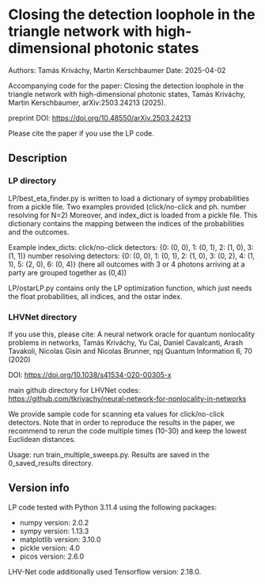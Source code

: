 # Closing the detection loophole in the triangle network with high-dimensional photonic states
Authors: Tamás Kriváchy, Martin Kerschbaumer
Date: 2025-04-02

Accompanying code for the paper:
Closing the detection loophole in the triangle network with high-dimensional photonic states, Tamás Kriváchy, Martin Kerschbaumer, arXiv:2503.24213 (2025).

preprint DOI: https://doi.org/10.48550/arXiv.2503.24213

Please cite the paper if you use the LP code.

## Description

### LP directory
LP/best_eta_finder.py is written to load a dictionary of sympy probabilities from a pickle file. Two examples provided (click/no-click and ph. number resolving for N=2)
Moreover, and index_dict is loaded from a pickle file. This dictionary contains the mapping between the indices of the probabilities and the outcomes.

Example index_dicts:
click/no-click detectors:   {0: (0, 0), 1: (0, 1), 2: (1, 0), 3: (1, 1)}
number resolving detectors: {0: (0, 0), 1: (0, 1), 2: (1, 0), 3: (0, 2), 4: (1, 1), 5: (2, 0), 6: (0, 4)}
(here all outcomes with 3 or 4 photons arriving at a party are grouped together as (0,4))

LP/ostarLP.py contains only the LP optimization function, which just needs the float probabilities, all indices, and the ostar index.

### LHVNet directory

If you use this, please cite: A neural network oracle for quantum nonlocality problems in networks, Tamás Kriváchy, Yu Cai, Daniel Cavalcanti, Arash Tavakoli, Nicolas Gisin and Nicolas Brunner, npj Quantum Information 6, 70 (2020)

DOI: https://doi.org/10.1038/s41534-020-00305-x

main github directory for LHVNet codes: https://github.com/tkrivachy/neural-network-for-nonlocality-in-networks

We provide sample code for scanning eta values for click/no-click detectors. Note that in order to reproduce the results in the paper, we recommend to rerun the code multiple times (10-30) and keep the lowest Euclidean distances.

Usage: run train_multiple_sweeps.py. Results are saved in the 0_saved_results directory.

## Version info

LP code tested with Python 3.11.4 using the following packages:
- numpy version: 2.0.2
- sympy version: 1.13.3
- matplotlib version: 3.10.0
- pickle version: 4.0
- picos version: 2.6.0

LHV-Net code additionally used Tensorflow version: 2.18.0.
